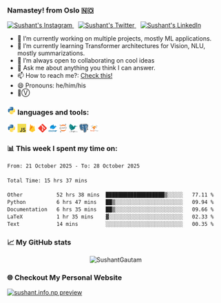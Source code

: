 ### Namastey! from Oslo 🇳🇴
<a href="https://www.instagram.com/eSushant" style="margin-right: 10px;">
  <img alt="Sushant's Instagram" height="22" width="22" src="https://upload.wikimedia.org/wikipedia/commons/a/a5/Instagram_icon.png">
</a>

<a href="https://twitter.com/eSushant" style="margin-right: 10px;">
  <img alt="Sushant's Twitter" height="22" width="22" src="https://upload.wikimedia.org/wikipedia/commons/thumb/5/5a/X_icon_2.svg/1200px-X_icon_2.svg.png">
</a>

<a href="https://www.linkedin.com/in/esushant">
  <img alt="Sushant's LinkedIn" height="22" width="22" src="https://upload.wikimedia.org/wikipedia/commons/thumb/8/81/LinkedIn_icon.svg/2048px-LinkedIn_icon.svg.png">
</a>


- 🔭 I’m currently working on multiple projects, mostly ML applications.
- 🌱 I’m currently learning Transformer architectures for Vision, NLU, mostly summarizations.
- 👯 I’m always open to collaborating on cool ideas 
- 💬 Ask me about anything you think I can answer.
- 📫 How to reach me?: [Check this!](http://sushant.info.np/)
- 😄 Pronouns: he/him/his
- 🌱Ⓥ
<!-- - ⚡ Fun fact:  -->


### <code><img height="20" src="https://raw.githubusercontent.com/github/explore/80688e429a7d4ef2fca1e82350fe8e3517d3494d/topics/python/python.png"></code> languages and tools:

<code><img height="20" src="https://raw.githubusercontent.com/github/explore/80688e429a7d4ef2fca1e82350fe8e3517d3494d/topics/python/python.png"></code>
<code><img height="20" src="https://raw.githubusercontent.com/github/explore/80688e429a7d4ef2fca1e82350fe8e3517d3494d/topics/javascript/javascript.png"></code>
<code><img height="20" src="https://raw.githubusercontent.com/github/explore/80688e429a7d4ef2fca1e82350fe8e3517d3494d/topics/firebase/firebase.png"></code>
<code><img height="20" src="https://raw.githubusercontent.com/github/explore/80688e429a7d4ef2fca1e82350fe8e3517d3494d/topics/git/git.png"></code>
<code><img height="20" src="https://raw.githubusercontent.com/github/explore/80688e429a7d4ef2fca1e82350fe8e3517d3494d/topics/docker/docker.png"></code>
<code><img height="20" src="https://raw.githubusercontent.com/github/explore/80688e429a7d4ef2fca1e82350fe8e3517d3494d/topics/jupyter-notebook/jupyter-notebook.png"></code>
<code><img height="20" src="https://raw.githubusercontent.com/github/explore/80688e429a7d4ef2fca1e82350fe8e3517d3494d/topics/latex/latex.png"></code>
<code><img height="20" src="https://raw.githubusercontent.com/github/explore/80688e429a7d4ef2fca1e82350fe8e3517d3494d/topics/postgresql/postgresql.png"></code>
<code><img height="20" src="https://raw.githubusercontent.com/github/explore/80688e429a7d4ef2fca1e82350fe8e3517d3494d/topics/tensorflow/tensorflow.png"></code>


### 📊 **This week I spent my time on:**
<!--START_SECTION:waka-->

```txt
From: 21 October 2025 - To: 28 October 2025

Total Time: 15 hrs 37 mins

Other           52 hrs 38 mins  ███████████████████▒░░░░░   77.11 %
Python          6 hrs 47 mins   ██▒░░░░░░░░░░░░░░░░░░░░░░   09.94 %
Documentation   6 hrs 35 mins   ██▒░░░░░░░░░░░░░░░░░░░░░░   09.66 %
LaTeX           1 hr 35 mins    ▓░░░░░░░░░░░░░░░░░░░░░░░░   02.33 %
Text            14 mins         ░░░░░░░░░░░░░░░░░░░░░░░░░   00.35 %
```

<!--END_SECTION:waka-->


### 📈 My GitHub stats

<p align="center"> <img src="https://github-readme-stats-sigma-five.vercel.app/api?username=SushantGautam&show_icons=true&theme=gotham" alt="SushantGautam" />


### 🌐 Checkout My Personal Website
[![sushant.info.np preview](https://image.thum.io/get/maxAge/24/width/700/https://www.sushant.info.np)](https://www.sushant.info.np)

